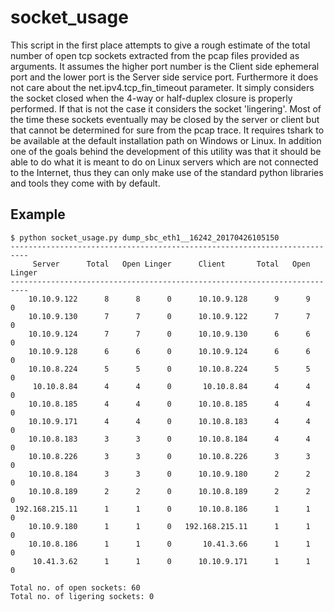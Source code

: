 # socket_usage
This script in the first place attempts to give a rough estimate of the total number of open
tcp sockets extracted from the pcap files provided as arguments. It assumes the higher port
number is the Client side ephemeral port and the lower port is the Server side service port.
Furthermore it does not care about the net.ipv4.tcp_fin_timeout parameter. It simply considers
the socket closed when the 4-way or half-duplex closure is properly performed. If that is not
the case it considers the socket 'lingering'. Most of the time these sockets eventually may
be closed by the server or client but that cannot be determined for sure from the pcap trace.
It requires tshark to be available at the default installation path on Windows or Linux.
In addition one of the goals behind the development of this utility was that it should be able
to do what it is meant to do on Linux servers which are not connected to the Internet, thus they
can only make use of the standard python libraries and tools they come with by default.

## Example

```
$ python socket_usage.py dump_sbc_eth1__16242_20170426105150
--------------------------------------------------------------------------
     Server      Total   Open Linger      Client       Total   Open Linger
--------------------------------------------------------------------------
    10.10.9.122      8      8      0      10.10.9.128      9      9      0
    10.10.9.130      7      7      0      10.10.9.122      7      7      0
    10.10.9.124      7      7      0      10.10.9.130      6      6      0
    10.10.9.128      6      6      0      10.10.9.124      6      6      0
    10.10.8.224      5      5      0      10.10.8.224      5      5      0
     10.10.8.84      4      4      0       10.10.8.84      4      4      0
    10.10.8.185      4      4      0      10.10.8.185      4      4      0
    10.10.9.171      4      4      0      10.10.8.183      4      4      0
    10.10.8.183      3      3      0      10.10.8.184      4      4      0
    10.10.8.226      3      3      0      10.10.8.226      3      3      0
    10.10.8.184      3      3      0      10.10.9.180      2      2      0
    10.10.8.189      2      2      0      10.10.8.189      2      2      0
 192.168.215.11      1      1      0      10.10.8.186      1      1      0
    10.10.9.180      1      1      0   192.168.215.11      1      1      0
    10.10.8.186      1      1      0       10.41.3.66      1      1      0
     10.41.3.62      1      1      0      10.10.9.171      1      1      0

Total no. of open sockets: 60
Total no. of ligering sockets: 0

```
